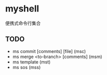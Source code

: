 # myshell

便携式命令行集合

## TODO

- ms commit [comments] [file] (msc)
- ms merge \<to-branch\> [comments] (msm)
- ms template (mst)
- ms sos (mss)
